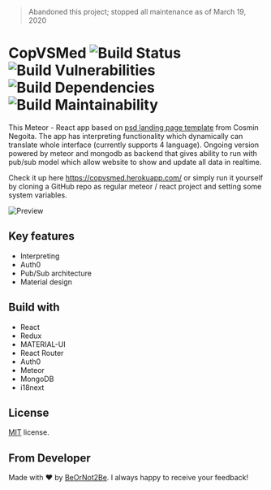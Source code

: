 > Abandoned this project; stopped all maintenance as of March 19, 2020


<!-- @format -->

# CopVSMed ![Build Status][badge:github-actions] ![Build Vulnerabilities][badge:repo-vulnerabilities] ![Build Dependencies][badge:dependencies] ![Build Maintainability][badge:maintainability]

This Meteor - React app based on [psd landing page template][link:buy-psd] from Cosmin Negoita. The app has interpreting functionality which dynamically can translate whole interface (currently supports 4 language). Ongoing version powered by meteor and mongodb as backend that gives ability to run with pub/sub model which allow website to show and update all data in realtime.

Check it up here https://copvsmed.herokuapp.com/ or simply run it yourself by cloning a GitHub repo as regular meteor / react project and setting some system variables.

![Preview](https://user-images.githubusercontent.com/33556915/76815896-1b6f1a00-67bc-11ea-913f-9cd64a68ec36.jpg)

## Key features

- Interpreting
- Auth0
- Pub/Sub architecture
- Material design

## Build with

- React
- Redux
- MATERIAL-UI
- React Router
- Auth0
- Meteor
- MongoDB
- i18next

## License

[MIT](LICENSE.txt) license.

## From Developer

Made with ❤️ by [BeOrNot2Be][link:beornot2be]. I always happy to receive your feedback!

[badge:maintainability]: https://api.codeclimate.com/v1/badges/7a377d0c9a63883acd78/maintainability
[badge:dependencies]: https://david-dm.org/BeOrNot2Be/CopVSMed.svg
[badge:repo-vulnerabilities]: https://snyk.io/test/github/BeOrNot2Be/CopVSMed/badge.svg
[badge:github-actions]: https://github.com/BeOrNot2Be/CopVSMed/workflows/Build/badge.svg?branch=next
[link:beornot2be]: https://github.com/BeOrNot2Be
[link:buy-psd]: https://www.epicpxls.com/items/ecommerce-landing-page
